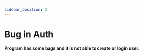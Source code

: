 ```yaml
---
sidebar_position: 3
---
```


# Bug in Auth

**Program has some bugs and it is not able to create or login user.**
```python
    
```